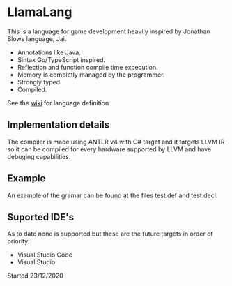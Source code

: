 # LlamaLang
This is a language for game development heavily inspired by Jonathan Blows language, Jai.
- Annotations like Java.
- Sintax Go/TypeScript inspired.
- Reflection and function compile time excecution.
- Memory is completly managed by the programmer.
- Strongly typed.
- Compiled.

See the [wiki](https://github.com/Pablo96/LlamaLang/wiki) for language definition  

## Implementation details
The compiler is made using ANTLR v4 with C# target and it targets LLVM IR so it can be compiled for every hardware supported by LLVM and have debuging capabilities.

## Example
An example of the gramar can be found at the files test.def and test.decl.

## Suported IDE's
As to date none is supported but these are the future targets in order of priority:
- Visual Studio Code
- Visual Studio

Started 23/12/2020
